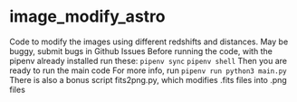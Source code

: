# image_modify_astro
Code to modify the images using different redshifts and distances.
May be buggy, submit bugs in Github Issues
Before running the code, with the pipenv already installed run these:
`pipenv sync`
`pipenv shell`
Then you are ready to run the main code
For more info, run `pipenv run python3 main.py`
There is also a bonus script fits2png.py, which modifies .fits files into .png files
